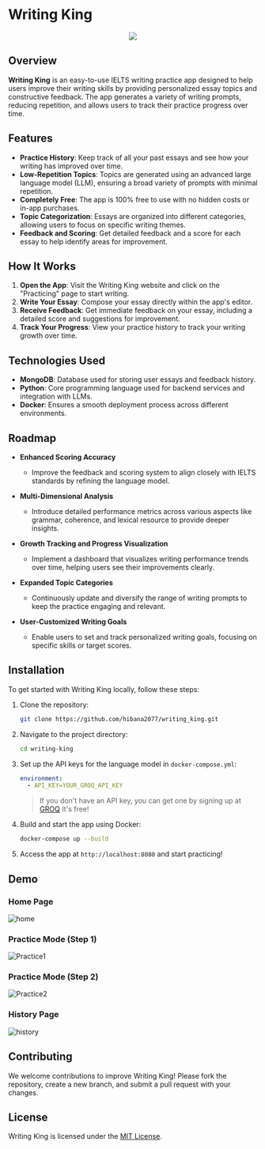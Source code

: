 # Writing King

<p align="center">
    <img src="https://skillicons.dev/icons?i=mongo,py,docker" /><br>
</p>

## Overview

**Writing King** is an easy-to-use IELTS writing practice app designed to help users improve their writing skills by providing personalized essay topics and constructive feedback. The app generates a variety of writing prompts, reducing repetition, and allows users to track their practice progress over time.

## Features

- **Practice History**: Keep track of all your past essays and see how your writing has improved over time.
- **Low-Repetition Topics**: Topics are generated using an advanced large language model (LLM), ensuring a broad variety of prompts with minimal repetition.
- **Completely Free**: The app is 100% free to use with no hidden costs or in-app purchases.
- **Topic Categorization**: Essays are organized into different categories, allowing users to focus on specific writing themes.
- **Feedback and Scoring**: Get detailed feedback and a score for each essay to help identify areas for improvement.

## How It Works

1. **Open the App**: Visit the Writing King website and click on the "Practicing" page to start writing.
2. **Write Your Essay**: Compose your essay directly within the app's editor.
3. **Receive Feedback**: Get immediate feedback on your essay, including a detailed score and suggestions for improvement.
4. **Track Your Progress**: View your practice history to track your writing growth over time.

## Technologies Used

- **MongoDB**: Database used for storing user essays and feedback history.
- **Python**: Core programming language used for backend services and integration with LLMs.
- **Docker**: Ensures a smooth deployment process across different environments.

## Roadmap

- **Enhanced Scoring Accuracy**
  - Improve the feedback and scoring system to align closely with IELTS standards by refining the language model.

- **Multi-Dimensional Analysis**
  - Introduce detailed performance metrics across various aspects like grammar, coherence, and lexical resource to provide deeper insights.

- **Growth Tracking and Progress Visualization**
  - Implement a dashboard that visualizes writing performance trends over time, helping users see their improvements clearly.

- **Expanded Topic Categories**
  - Continuously update and diversify the range of writing prompts to keep the practice engaging and relevant.

- **User-Customized Writing Goals**
  - Enable users to set and track personalized writing goals, focusing on specific skills or target scores.

## Installation

To get started with Writing King locally, follow these steps:

1. Clone the repository:

    ```bash
    git clone https://github.com/hibana2077/writing_king.git
    ```

2. Navigate to the project directory:

    ```bash
    cd writing-king
    ```

3. Set up the API keys for the language model in `docker-compose.yml`:

    ```yaml
    environment:
      - API_KEY=YOUR_GROQ_API_KEY
    ```

    > If you don't have an API key, you can get one by signing up at [GROQ](https://console.groq.com/keys) It's free!

4. Build and start the app using Docker:

    ```bash
    docker-compose up --build
    ```

5. Access the app at `http://localhost:8080` and start practicing!

## Demo

### Home Page

![home](./imgs/home.png)

### Practice Mode (Step 1)

![Practice1](./imgs/P_t1.png)

### Practice Mode (Step 2)

![Practice2](./imgs/P_t2.png)

### History Page

![history](./imgs/history.png)

## Contributing

We welcome contributions to improve Writing King! Please fork the repository, create a new branch, and submit a pull request with your changes.

## License

Writing King is licensed under the [MIT License](./LICENSE).
